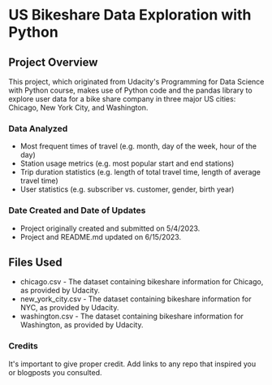 # US Bikeshare Data Exploration with Python

## Project Overview
This project, which originated from Udacity's Programming for Data Science with Python course, makes use of Python code and the pandas library to explore user data for a bike share company in three major US cities: Chicago, New York City, and Washington. 

### Data Analyzed
* Most frequent times of travel (e.g. month, day of the week, hour of the day)
* Station usage metrics (e.g. most popular start and end stations)
* Trip duration statistics (e.g. length of total travel time, length of average travel time)
* User statistics (e.g. subscriber vs. customer, gender, birth year)

### Date Created and Date of Updates
* Project originally created and submitted on 5/4/2023.
* Project and README.md updated on 6/15/2023.

## Files Used
* chicago.csv - The dataset containing bikeshare information for Chicago, as provided by Udacity.
* new_york_city.csv - The dataset containing bikeshare information for NYC, as provided by Udacity.
* washington.csv - The dataset containing bikeshare information for Washington, as provided by Udacity.

### Credits
It's important to give proper credit. Add links to any repo that inspired you or blogposts you consulted.

